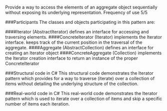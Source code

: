Provide a way to access the elements of an aggregate object sequentially without exposing its underlying representation.
Frequency of use 5/5

###Participants
The classes and objects participating in this pattern are:

####Iterator  (AbstractIterator)
defines an interface for accessing and traversing elements.
####ConcreteIterator  (Iterator)
implements the Iterator interface.
keeps track of the current position in the traversal of the aggregate.
####Aggregate  (AbstractCollection)
defines an interface for creating an Iterator object
####ConcreteAggregate  (Collection)
implements the Iterator creation interface to return an instance of the proper ConcreteIterator



###Structural code in C#
This structural code demonstrates the Iterator pattern which provides for a way to traverse (iterate) over a collection of items without detailing the underlying structure of the collection.

###Real-world code in C#
This real-world code demonstrates the Iterator pattern which is used to iterate over a collection of items and skip a specific number of items each iteration.

